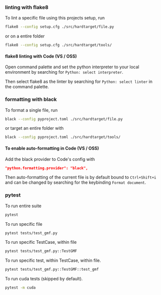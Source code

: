 
### linting with flake8

To lint a specific file using this projects setup, run

```bash
flake8 --config setup.cfg ./src/hardtarget/file.py
```

or on a entire folder

```bash
flake8 --config setup.cfg ./src/hardtarget/tools/
```

#### flake8 linting with Code (VS / OSS)

Open command palette and set the python interpreter to your local environment 
by searching for `Python: select interpreter`. 

Then select flake8 as the linter by searching for `Python: select linter` in 
the command palette. 

### formatting with black

To format a single file, run

```bash
black --config pyproject.toml ./src/hardtarget/file.py
```

or target an entire folder with 

```bash
black --config pyproject.toml ./src/hardtarget/tools/
```

#### To enable auto-formatting in Code (VS / OSS)

Add the black provider to Code's config with

```json
"python.formatting.provider": "black",
```

Then auto-formatting of the current file is by default bound to `Ctrl+Shift+i` 
and can be changed by searching for the keybinding `Format document`.

### pytest

To run entire suite
```bash
pytest
```
To run specific file
```bash
pytest tests/test_gmf.py
```

To run specific TestCase, within file
```bash
pytest tests/test_gmf.py::TestGMF
```

To run specific test, within TestCase, within file.
```bash
pytest tests/test_gmf.py::TestGMF::test_gmf
```

To run cuda tests (skipped by default).
```bash
pytest -m cuda
```
